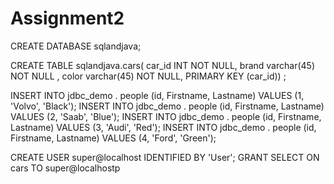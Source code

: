 # Assignment2


CREATE DATABASE sqlandjava;

CREATE TABLE sqlandjava.cars( car_id INT NOT NULL, brand varchar(45) NOT NULL , color varchar(45) NOT NULL, PRIMARY KEY (car_id)) ;

INSERT INTO jdbc_demo . people (id, Firstname, Lastname) VALUES (1, 'Volvo', 'Black'); INSERT INTO jdbc_demo . people (id, Firstname, Lastname) VALUES (2, 'Saab', 'Blue'); INSERT INTO jdbc_demo . people (id, Firstname, Lastname) VALUES (3, 'Audi', 'Red'); INSERT INTO jdbc_demo . people (id, Firstname, Lastname) VALUES (4, 'Ford', 'Green');

CREATE USER super@localhost IDENTIFIED BY 'User'; GRANT SELECT ON cars TO super@localhostp
